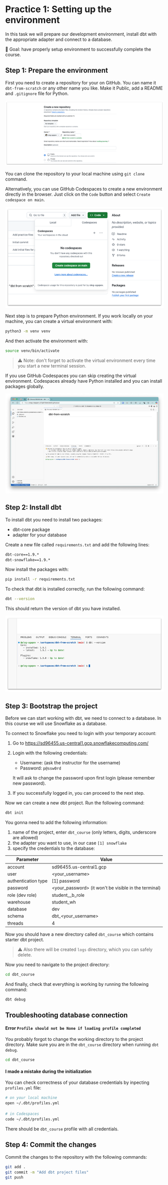 # Practice 1: Setting up the environment

In this task we will prepare our development environment, install dbt with the appropriate adapter and connect to a database.

🎯 Goal: have properly setup environment to successfully complete the course.

## Step 1: Prepare the environment

First you need to create a repository for your on GitHub. You can name it `dbt-from-scratch` or any other name you like. Make it Public, add a README and `.gitignore` file for Python.

![Create repo](./img/1-1-create-repo.png)

You can clone the repository to your local machine using `git clone` command.

Alternatively, you can use GitHub Codespaces to create a new environment directly in the browser. Just click on the `Code` button and select `Create codespace on main`.

![Open Codespaces](./img/1-2-open-codespaces.png)

Next step is to prepare Python environment. If you work locally on your machine, you can create a virtual environment with:

```bash
python3 -m venv venv
```

And then activate the environment with:

```bash
source venv/bin/activate
```

> ⚠️ Note: don't forget to activate the virtual environment every time you start a new terminal session.

If you use GitHub Codespaces you can skip creating the virtual environment. Codespaces already have Python installed and you can install packages globally.

![Codespace window](./img/1-3-codespace-window.png)

## Step 2: Install dbt

To install dbt you need to install two packages:
- dbt-core package
- adapter for your database

Create a new file called `requirements.txt` and add the following lines:

```txt
dbt-core==1.9.*
dbt-snowflake==1.9.*
```

Now install the packages with:

```bash
pip install -r requirements.txt
```

To check that dbt is installed correctly, run the following command:

```bash
dbt --version
```

This should return the version of dbt you have installed.

![dbt version](./img/1-4-dbt-version.png)

## Step 3: Bootstrap the project

Before we can start working with dbt, we need to connect to a database. In this course we will use Snowflake as a database.

To connect to Snowflake you need to login with your temporary account:

1. Go to https://sd96455.us-central1.gcp.snowflakecomputing.com/
2. Login with the following credentials:
   - Username: (ask the instructor for the username)
   - Password: `p@ssw0rd`
   
   It will ask to change the password upon first login (please remember new password).
3. If you successfully logged in, you can proceed to the next step.

Now we can create a new dbt project. Run the following command:

```bash
dbt init
```

You gonna need to add the following information:
1. name of the project, enter `dbt_course` (only letters, digits, underscore are allowed)
2. the adapter you want to use, in our case `[1] snowflake`
3. specify the credentials to the database:

| Parameter             | Value                                                     |
| --------              | -------                                                   |
| account               | sd96455.us-central1.gcp                                   |
| user                  | <your_username>                                           |
| authentication type   | [1] password                                              |
| password              | <your_password> (it won't be visible in the terminal)     |
| role (dev role)       | student__b_role                                           |
| warehouse             | student_wh                                                |
| database              | dev                                                       |
| schema                | dbt_<your_username>                                       |
| threads               | 4                                                         |

Now you should have a new directory called `dbt_course` which contains starter dbt project.

> ⚠️ Also there will be created `logs` directory, which you can safely delete.

Now you need to navigate to the project directory:

```bash
cd dbt_course
```

And finally, check that everything is working by running the following command:

```bash
dbt debug
```

## Troubleshooting database connection


#### Error `Profile should not be None if loading profile completed`

You probably forgot to change the working directory to the project directory. Make sure you are in the `dbt_course` directory when running `dbt debug`.

```bash
cd dbt_course
```

#### I made a mistake during the initialization

You can check correctness of your database credentials by inpecting `profiles.yml` file:

```bash
# on your local machine
open ~/.dbt/profiles.yml

# in Codespaces
code ~/.dbt/profiles.yml
```

There should be `dbt_course` profile with all credentials.

## Step 4: Commit the changes

Commit the changes to the repository with the following commands:

```bash
git add .
git commit -m "Add dbt project files"
git push
```
